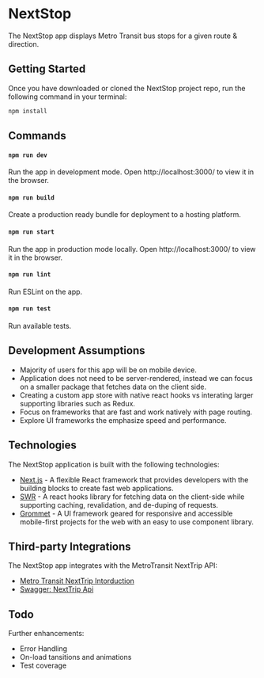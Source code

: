 # NextStop
The NextStop app displays Metro Transit bus stops for a given route & direction.

## Getting Started
Once you have downloaded or cloned the NextStop project repo, run the following command in your terminal:

```bash
npm install
```

## Commands
#### `npm run dev`
Run the app in development mode.
Open http://localhost:3000/ to view it in the browser.
#### `npm run build`
Create a production ready bundle for deployment to a hosting platform.
#### `npm run start`
Run the app in production mode locally.
Open http://localhost:3000/ to view it in the browser.
#### `npm run lint`
Run ESLint on the app.
#### `npm run test`
Run available tests.

## Development Assumptions
- Majority of users for this app will be on mobile device.
- Application does not need to be server-rendered, instead we can focus on a smaller package that fetches data on the client side.
- Creating a custom app store with native react hooks vs interating larger supporting libraries such as Redux. 
- Focus on frameworks that are fast and work natively with page routing.
- Explore UI frameworks the emphasize speed and performance.

## Technologies
The NextStop application is built with the following technologies:
- [Next.js](https://nextjs.org/docs) - A flexible React framework that provides developers with the building blocks to create fast web applications.
- [SWR](https://swr.vercel.app/) - A react hooks library for fetching data on the client-side while supporting caching, revalidation, and de-duping of requests.
- [Grommet](https://v2.grommet.io/) - A UI framework geared for responsive and accessible mobile-first projects for the web with an easy to use component library.

## Third-party Integrations
The NextStop app integrates with the MetroTransit NextTrip API:
- [Metro Transit NextTrip Intorduction](https://svc.metrotransit.org/nextrip)
- [Swagger: NextTrip Api](https://svc.metrotransit.org/swagger/index.html)

## Todo
Further enhancements:
- Error Handling
- On-load tansitions and animations
- Test coverage 

